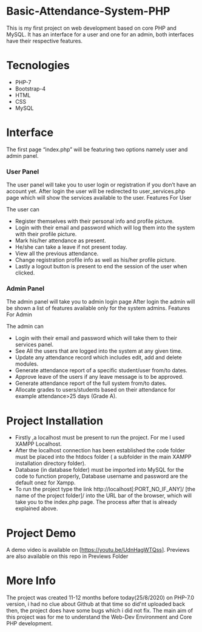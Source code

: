 # Basic-Attendance-System-PHP

This is my first project on web development based on core PHP and MySQL. It has an interface for a user and one for an admin, both interfaces have their respective features.

# Tecnologies

  * PHP-7
  * Bootstrap-4
  * HTML
  * CSS
  * MySQL

# Interface

The first page “index.php” will be featuring two options namely user and admin panel.

### User Panel

The user panel will take you to user login or registration if you don’t have an account yet. After login the user will be redirected to user_services.php page which will show the services available to the user.
Features For User

The user can

  * Register themselves with their personal info and profile picture.
  * Login with their email and password which will log them into the system with their profile picture.
  * Mark his/her attendance as present.
  * He/she can take a leave if not present today.
  * View all the previous attendance.
  * Change registration profile info as well as his/her profile picture.
  * Lastly a logout button is present to end the session of the user when clicked.

### Admin Panel

The admin panel will take you to admin login page After login the admin will be shown a list of features available only for the system admins.
Features For Admin

The admin can

  * Login with their email and password which will take them to their services panel.
  * See All the users that are logged into the system at any given time.
  * Update any attendance record which includes edit, add and delete modules.
  * Generate attendance report of a specific student/user from/to dates.
  * Approve leave of the users if any leave message is to be approved.
  * Generate attendance report of the full system from/to dates.
  * Allocate grades to users/students based on their attendance for example attendance>25 days (Grade A).

# Project Installation

  * Firstly ,a localhost must be present to run the project. For me I used XAMPP Localhost.
  * After the localhost connection has been established the code folder must be placed into the htdocs folder ( a subfolder in the main XAMPP installation directory folder).
  * Database (in database folder) must be imported into MySQL for the code to function properly, Database username and password are the default onez for Xampp.
  * To run the project type the link http://localhost[:PORT_NO_IF_ANY]/ [the name of the project folder]/ into the URL bar of the browser, which will take you to the index.php page. The process after that is already explained above.

# Project Demo

A demo video is available on [https://youtu.be/UdnHagWTQss]. Previews are also available on this repo in Previews Folder
# More Info

The project was created 11-12 months before today(25/8/2020) on PHP-7.0 version, i had no clue about Github at that time so did'nt uploaded back then, the project does have some bugs which i did not fix. The main aim of this project was for me to understand the Web-Dev Environment and Core PHP development.
